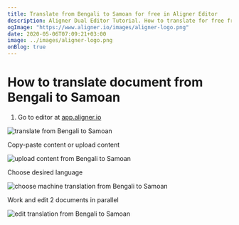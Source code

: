 ```yaml
---
title: Translate from Bengali to Samoan for free in Aligner Editor
description: Aligner Dual Editor Tutorial. How to translate for free from Bengali to Samoan. Aligner is multilingual document management platform. 
ogImage: "https://www.aligner.io/images/aligner-logo.png"
date: 2020-05-06T07:09:21+03:00
image: ../images/aligner-logo.png
onBlog: true
---
```


# How to translate document from Bengali to Samoan

1. Go to editor at [app.aligner.io](https://app.aligner.io "Aligner App web page")

![translate from Bengali to Samoan](../aligner-blank-editor.png "translate from Bengali to Samoan")

Copy-paste content or upload content

![upload content from Bengali to Samoan](../aligner-uploaded-document.png "upload content from Bengali to Samoan")

Choose desired language

![choose machine translation from Bengali to Samoan](../aligner-language-dropdown.png "choose machine translation from Bengali to Samoan")

Work and edit 2 documents in parallel

![edit translation from Bengali to Samoan](../aligner-double-sitded-editor.png "edit translation from Bengali to Samoan")

